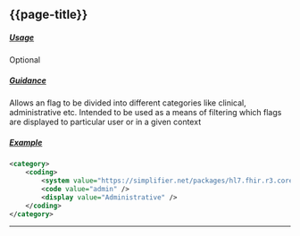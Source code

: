 ## {{page-title}}

<h5><ins>Usage</ins></h5>

<span class="mro-circle optional" title="optional"></span> Optional


<h5><ins>Guidance</ins></h5>

Allows an flag to be divided into different categories like clinical, administrative etc. Intended to be used as a means of filtering which flags are displayed to particular user or in a given context

<h5><ins>Example</ins></h5>

```xml
<category>
    <coding>
        <system value="https://simplifier.net/packages/hl7.fhir.r3.core/3.0.2/files/59615" />
        <code value="admin" />
        <display value="Administrative" />
    </coding>
</category>
```

---